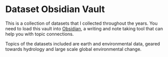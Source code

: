 # Dataset Obsidian Vault

This is a collection of datasets that I collected throughout the years. You need to load this vault into [Obsidian](https://obsidian.md/), a writing and note taking tool that can help you with topic connections. 

Topics of the datasets included are earth and environmental data, geared towards hydrology and large scale global environmental change. 
